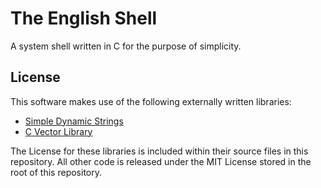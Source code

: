 # The English Shell

A system shell written in C for the purpose of simplicity.

## License

This software makes use of the following externally written libraries:
- [Simple Dynamic Strings](https://github.com/antirez/sds)
- [C Vector Library](https://github.com/Mashpoe/c-vector)

The License for these libraries is included within their source files in this repository. All other code is released under the MIT License stored in the root of this repository.